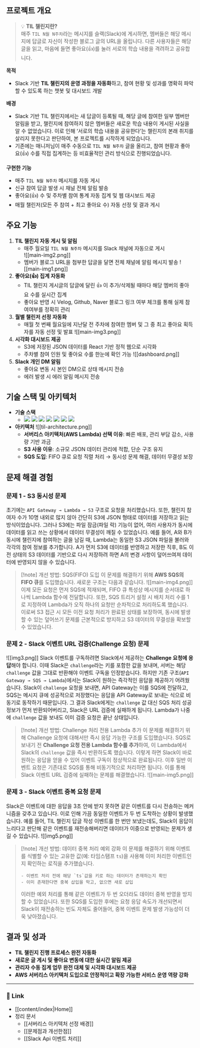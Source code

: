 ## 프로젝트 개요

> 💡 **TIL 챌린지란?**</br>
> 매주 `TIL N월 N주차`라는 메시지를 슬랙(Slack)에 게시하면, 멤버들은 해당 메시지에 답글로 자신이 작성한 블로그 글의 URL을 올립니다. 다른 사용자들은 해당 글을 읽고, 마음에 들면 좋아요(👍)를 눌러 서로의 학습 내용을 격려하고 공유합니다.

**목적**
- Slack 기반 **TIL 챌린지의 운영 과정을 자동화**하고, 참여 현황 및 성과를 명확히 파악할 수 있도록 하는 챗봇 및 대시보드 개발

**배경**
- Slack 기반 TIL 챌린지에서는 새 답글이 등록될 때, 해당 글에 참여한 일부 멤버만 알림을 받고, 챌린지에 참여하지 않은 멤버들은 새로운 학습 내용이 게시된 사실을 알 수 없었습니다. 이로 인해 ‘서로의 학습 내용을 공유한다’는 챌린지의 본래 취지를 살리지 못한다고 판단하여, 본 프로젝트를 시작하게 되었습니다.
- 기존에는 매니저님이 매주 수동으로 `TIL N월 N주차` 글을 올리고, 참여 현황과 좋아요(👍) 수를 직접 집계하는 등 비효율적인 관리 방식으로 진행되었습니다.

**구현한 기능**
- 매주 `TIL N월 N주차` 메시지를 자동 게시
- 신규 참여 답글 발생 시 채널 전체 알림 발송
- 좋아요(👍) 수 및 주차별 참여 통계 자동 집계 및 웹 대시보드 제공
- 매월 챌린저(모든 주 참여 + 최고 좋아요 수) 자동 선정 및 결과 게시

## 주요 기능

1. **TIL 챌린지 자동 게시 및 알림**  
   - 매주 월요일 `TIL N월 N주차` 메시지를 Slack 채널에 자동으로 게시  
	![[main-img2.png]]
   - 멤버가 블로그 URL을 첨부한 답글을 달면 전체 채널에 알림 메시지 발송
	![[main-img1.png]]
2. **좋아요(👍) 집계 자동화**  
   - TIL 챌린지 게시글의 답글에 달린 👍 이 추가/삭제될 때마다 해당 멤버의 좋아요 수를 실시간 집계
   - 좋아요 반영 시 Velog, Github, Naver 블로그 링크 여부 체크를 통해 실제 참여여부를 정확히 관리
3. **월별 챌린저 선정 자동화**  
   - 매월 첫 번째 월요일에 지난달 전 주차에 참여한 멤버 및 그 중 최고 좋아요 획득자를 자동 선정 및 발표
	![[main-img3.png]]
4. **시각화 대시보드 제공**  
   - S3에 저장된 JSON 데이터를 React 기반 정적 웹으로 시각화
   - 주차별 참여 인원 및 좋아요 수를 한눈에 확인 가능
	![[dashboard.png]]
5. **Slack 개인 DM 알림**  
   - 좋아요 변동 시 본인 DM으로 상태 메시지 전송
   - 에러 발생 시 에러 알림 메시지 전송

## 기술 스택 및 아키텍처

- **기술 스택**
	- <img src="https://img.shields.io/badge/python-3776AB?style=&logo=python&logoColor=white"> <img src="https://img.shields.io/badge/slack api-4A154B?style=&logo=slack&logoColor=white"> <img src="https://img.shields.io/badge/aws-232F3E?style=&logo=amazonwebservices&logoColor=white"> <img src="https://img.shields.io/badge/aws lambda-FF9900?style=&logo=awslambda&logoColor=white"> <img src="https://img.shields.io/badge/aws s3-569A31?style=&logo=amazons3&logoColor=white"> <img src="https://img.shields.io/badge/aws sqs-FF4F8B?style=&logo=amazonsqs&logoColor=white"> <img src="https://img.shields.io/badge/react-61DAFB?style=&logo=react&logoColor=white">
- **아키텍처**
	![[til-architecture.png]]
	- **서버리스 아키텍처(AWS Lambda) 선택 이유**: 빠른 배포, 관리 부담 감소, 사용량 기반 과금
	- **S3 사용 이유**: 소규모 JSON 데이터 관리에 적합, 단순 구조 유지
	- **SQS 도입**: FIFO 큐로 요청 직렬 처리 → 동시성 문제 해결, 데이터 무결성 보장  

## 문제 해결 경험
### 문제 1 - S3 동시성 문제
초기에는 `API Gateway → Lambda → S3` 구조로 요청을 처리했습니다. 또한, 챌린지 참여자 수가 10명 내외로 많지 않아 간단히 S3에 JSON 형태로 데이터를 저장하고 읽는 방식이었습니다. 그러나 S3에는 파일 잠금(파일 락) 기능이 없어, 여러 사용자가 동시에 데이터를 읽고 쓰는 상황에서 데이터 무결성이 깨질 수 있었습니다.
예를 들어, A와 B가 동시에 챌린지에 참여하는 글을 남길 때, Lambda는 동일한 S3 JSON 파일을 불러와 각각의 참여 정보를 추가합니다. A가 먼저 S3에 데이터를 반영하고 저장한 직후, B도 이전 상태의 S3 데이터를 기반으로 다시 저장하려 하면 A의 변경 사항이 덮어쓰여져 데이터에 반영되지 않을 수 있습니다.

>[!note] 개선 방법: SQS(FIFO) 도입
> 이 문제를 해결하기 위해 **AWS SQS의 FIFO 큐**를 도입했습니다. 새로운 구조는 다음과 같습니다.
> ![[main-img4.png]]
> 이제 모든 요청은 먼저 SQS에 적재되며, FIFO 큐 특성상 메시지를 순서대로 하나씩 Lambda 함수에 전달합니다. 또한, SQS 트리거 설정 시 배치 처리 수를 1로 지정하여 Lambda가 오직 하나의 요청만 순차적으로 처리하도록 했습니다. 이로써 S3 접근 시 모든 이전 요청 처리가 완료된 상태를 보장하여, 동시에 발생할 수 있는 덮어쓰기 문제를 근본적으로 방지하고 S3 데이터의 무결성을 확보할 수 있었습니다.

### 문제 2 - Slack 이벤트 URL 검증(Challenge 요청) 문제
![[img3.png]]
Slack 이벤트를 구독하려면 Slack에서 제공하는 **Challenge 요청에 응답**해야 합니다. 이때 Slack은 `challenge`라는 키를 포함한 값을 보내며, 서버는 해당 `challenge` 값을 그대로 반환해야 이벤트 구독을 인정받습니다.
하지만 기존 구조(`API Gateway → SQS → Lambda`)에서는 Slack이 원하는 즉각적인 응답을 제공하기 어려웠습니다. Slack이 `challenge` 요청을 보내면, API Gateway는 이를 SQS에 전달하고, SQS는 메시지 큐에 성공적으로 저장했다는 응답을 API Gateway로 보내는 식으로 비동기로 동작하기 때문입니다.
그 결과 Slack에게는 `challenge` 값 대신 SQS 처리 성공 정보가 먼저 반환되어버리고, Slack은 URL 검증에 실패하게 됩니다. Lambda가 나중에 `challenge` 값을 보내도 이미 검증 요청은 끝난 상태입니다.

> [!note] 개선 방법: Challenge 처리 전용 Lambda 추가
> 이 문제를 해결하기 위해 Challenge 요청에 대해서만 즉시 응답 가능한 구조를 도입했습니다. SQS로 보내기 전 **Challenge 요청 전용 Lambda 함수를 추가**하여, 이 Lambda에서 Slack의 `challenge` 값을 즉시 반환하도록 했습니다. 이렇게 하면 Slack이 바로 원하는 응답을 얻을 수 있어 이벤트 구독이 정상적으로 완료됩니다.
> 이후 일반 이벤트 요청은 기존대로 SQS를 통해 비동기적으로 처리하면 됩니다. 이를 통해 Slack 이벤트 URL 검증에 실패하는 문제를 해결했습니다.
> ![[main-img5.png]]

### 문제 3 - Slack 이벤트 중복 요청 문제
Slack은 이벤트에 대한 응답을 3초 안에 받지 못하면 같은 이벤트를 다시 전송하는 메커니즘을 갖추고 있습니다. 이로 인해 가끔 동일한 이벤트가 두 번 도착하는 상황이 발생했습니다. 예를 들어, TIL 챌린지 답글 작성 이벤트를 한 번만 보냈는데도, Slack이 응답이 느리다고 판단해 같은 이벤트를 재전송해버리면 데이터가 이중으로 반영되는 문제가 생길 수 있습니다.
![[img5.png]]

> [!note] 개선 방법: 데이터 중복 처리 예외 강화
> 이 문제를 해결하기 위해 이벤트를 식별할 수 있는 고유한 값(예: 타임스탬프 `ts`)을 사용해 이미 처리한 이벤트인지 확인하는 로직을 추가했습니다. 
> ```
>- 이벤트 처리 전에 해당 `ts`값을 키로 하는 데이터가 존재하는지 확인  
>- 이미 존재한다면 중복 삽입을 막고, 없으면 새로 삽입
>```
> 이러한 예외 처리를 통해 같은 이벤트가 두 번 오더라도 데이터 중복 반영을 방지할 수 있었습니다. 또한 SQS를 도입한 후에는 요청 응답 속도가 개선되면서 Slack이 재전송하는 빈도 자체도 줄어들어, 중복 이벤트 문제 발생 가능성이 더욱 낮아졌습니다.

## 결과 및 성과

- **TIL 챌린지 진행 프로세스 완전 자동화**
- **새로운 글 게시 및 좋아요 변동에 대한 실시간 알림 제공** 
- **관리자 수동 집계 업무 완전 대체 및 시각화 대시보드 제공**
- **AWS 서버리스 아키텍처 도입으로 안정적이고 확장 가능한 서비스 운영 역량 강화**

---
### 🔗 Link
- [[content/index|Home]]
- 정리 문서
	- [[서버리스 아키텍처 선정 배경]]
	- [[문제점과 개선한점]]
	- [[Slack Api 이벤트 처리]]